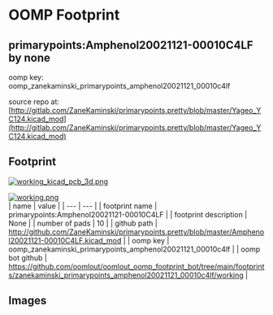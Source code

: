 # OOMP Footprint  
## primarypoints:Amphenol20021121-00010C4LF  by none  
  
oomp key: oomp_zanekaminski_primarypoints_amphenol20021121_00010c4lf  
  
source repo at: [http://gitlab.com/ZaneKaminski/primarypoints.pretty/blob/master/Yageo_YC124.kicad_mod](http://gitlab.com/ZaneKaminski/primarypoints.pretty/blob/master/Yageo_YC124.kicad_mod)  
## Footprint  
  
[![working_kicad_pcb_3d.png](working_kicad_pcb_3d_600.png)](working_kicad_pcb_3d.png)  
  
[![working.png](working_600.png)](working.png)  
| name | value | 
| --- | --- | 
| footprint name | primarypoints:Amphenol20021121-00010C4LF | 
| footprint description | None | 
| number of pads | 10 | 
| github path | http://github.com/ZaneKaminski/primarypoints.pretty/blob/master/Amphenol20021121-00010C4LF.kicad_mod | 
| oomp key | oomp_zanekaminski_primarypoints_amphenol20021121_00010c4lf | 
| oomp bot github | https://github.com/oomlout/oomlout_oomp_footprint_bot/tree/main/footprints/zanekaminski_primarypoints_amphenol20021121_00010c4lf/working | 
## Images  
